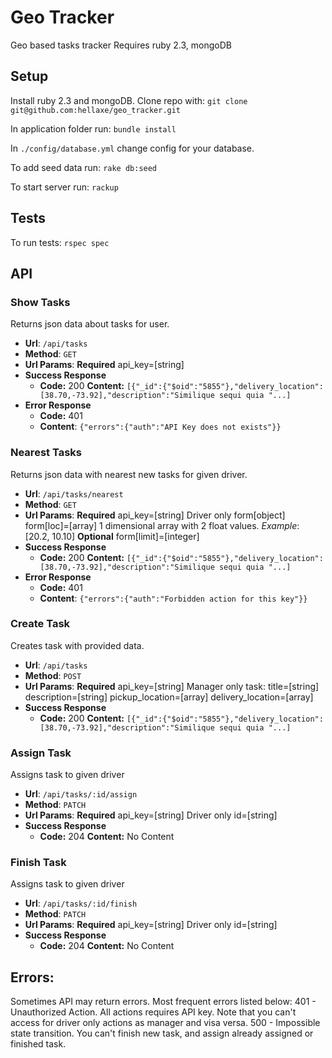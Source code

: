 # Geo Tracker
Geo based tasks tracker
Requires ruby 2.3, mongoDB

## Setup
Install ruby 2.3 and mongoDB.
Clone repo with:
`git clone git@github.com:hellaxe/geo_tracker.git`

In application folder run:
`bundle install`

In `./config/database.yml` change config for your database.

To add seed data run:
`rake db:seed`

To start server run:
`rackup`

## Tests
To run tests:
`rspec spec`

## API
### Show Tasks
Returns json data about tasks for user.
*   **Url**: `/api/tasks`
*   **Method**: `GET`
*   **Url Params**: 
    **Required**
    api_key=[string]
* **Success Response**
    *   **Code:** 200
        **Content:** `[{"_id":{"$oid":"5855"},"delivery_location":[38.70,-73.92],"description":"Similique sequi quia "...]`
* **Error Response**
    * **Code:** 401
    * **Content**: `{"errors":{"auth":"API Key does not exists"}}`

### Nearest Tasks
Returns json data with nearest new tasks for given driver.
*   **Url**: `/api/tasks/nearest`
*   **Method**: `GET`
*   **Url Params**: 
    **Required**
    api_key=[string] Driver only
    form[object]
    form[loc]=[array] 1 dimensional array with 2 float values. *Example*: [20.2, 10.10]
    **Optional**
    form[limit]=[integer]
* **Success Response**
    *   **Code:** 200
        **Content:** `[{"_id":{"$oid":"5855"},"delivery_location":[38.70,-73.92],"description":"Similique sequi quia "...]`
* **Error Response**
    * **Code:** 401
    * **Content**: `{"errors":{"auth":"Forbidden action for this key"}}`

### Create Task
Creates task with provided data.
*   **Url**: `/api/tasks`
*   **Method**: `POST`
*   **Url Params**: 
    **Required**
    api_key=[string] Manager only
    task:
    title=[string] 
    description=[string]
    pickup_location=[array]
    delivery_location=[array]
* **Success Response**
    *   **Code:** 200
        **Content:** `[{"_id":{"$oid":"5855"},"delivery_location":[38.70,-73.92],"description":"Similique sequi quia "...]`

### Assign Task
Assigns task to given driver
*   **Url**: `/api/tasks/:id/assign`
*   **Method**: `PATCH`
*   **Url Params**: 
    **Required**
    api_key=[string] Driver only
    id=[string]
* **Success Response**
    *   **Code:** 204
        **Content:** No Content

### Finish Task
Assigns task to given driver
*   **Url**: `/api/tasks/:id/finish`
*   **Method**: `PATCH`
*   **Url Params**: 
    **Required**
    api_key=[string] Driver only
    id=[string]
* **Success Response**
    *   **Code:** 204
        **Content:** No Content

## Errors:
Sometimes API may return errors. Most frequent errors listed below:
401 - Unauthorized Action. All actions requires API key. Note that you can't access for driver only actions as manager and visa versa.
500 - Impossible state transition. You can't finish new task, and assign already assigned or finished task.